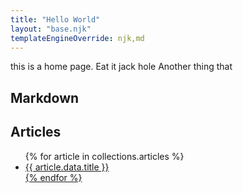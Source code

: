 ```yaml
---
title: "Hello World"
layout: "base.njk"
templateEngineOverride: njk,md
---
```


this is a home page.
Eat it jack hole
Another thing that

## Markdown


## Articles 
<ul>
{% for article in collections.articles %}
<li><a href="{{ article.url }}">{{ article.data.title }} </li>
{% endfor %}
</ul>